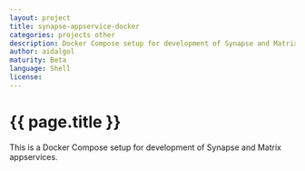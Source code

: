```yaml
---
layout: project
title: synapse-appservice-docker
categories: projects other
description: Docker Compose setup for development of Synapse and Matrix appservices
author: aidalgol
maturity: Beta
language: Shell
license: 
---
```


# {{ page.title }}
This is a Docker Compose setup for development of Synapse and Matrix appservices.
